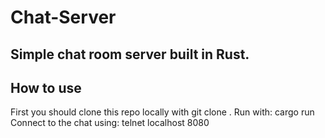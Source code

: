 # Chat-Server

## Simple chat room server built in Rust.

## How to use

First you should clone this repo locally with git clone <URL>.
Run with:  cargo run
Connect to the chat using:
telnet localhost 8080
